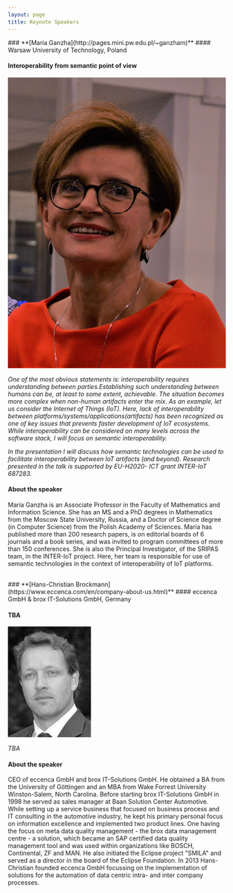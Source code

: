 ```yaml
---
layout: page
title: Keynote Speakers
---
```


<div id="MariaGanzha"/>
### **[Maria Ganzha](http://pages.mini.pw.edu.pl/~ganzham)** 
#### Warsaw University of Technology, Poland

#### **Interoperability from semantic point of view**

<img class="keynote-photo" src="/resources/MariaGanzha.jpg"/>

<p class="text-justify"><i>One of the most obvious statements is: interoperability requires understanding between parties.Establishing such understanding between humans can be, at least to some extent, achievable. The situation becomes more complex when non-human artifacts enter the mix. As an example, let us consider the Internet of Things (IoT). Here, lack of interoperability between platforms/systems/applications(artifacts) has been recognized as one of key issues that prevents faster development of IoT ecosystems. While interoperability can be considered on many levels across the software stack, I will focus on semantic interoperability.</i></p>
<p class="text-justify"><i>In the presentation I will discuss how semantic technologies can be used to facilitate interoperability between IoT artifacts (and beyond). Research presented in the talk is supported by EU-H2020- ICT grant INTER-IoT 687283.</i></p>

#### About the speaker

<p class="text-justify">Maria Ganzha is an Associate Professor in the Faculty of Mathematics and Information Science. She has an MS and a PhD degrees in Mathematics from the Moscow State University, Russia, and a Doctor of Science degree (in Computer Science) from the Polish Academy of Sciences. Maria has published more than 200 research papers, is on editorial boards of 6 journals and a book series, and was invited to program committees of more than 150 conferences. She is also the Principal Investigator, of the SRIPAS team, in the INTER-IoT project. Here, her team is responsible for use of semantic technologies in the context of interoperability of IoT platforms.</p>

<br/>

<div id="Hans-ChristianBrockmann"/>
### **[Hans-Christian Brockmann](https://www.eccenca.com/en/company-about-us.html)** 
#### eccenca GmbH & brox IT-Solutions GmbH, Germany

#### **TBA**

<img class="keynote-photo" src="/resources/Hans-ChristianBrockmann.jpg"/>

<p class="text-justify"><i>TBA</i></p>

#### About the speaker

<p class="text-justify">CEO of eccenca GmbH and brox IT-Solutions GmbH. He obtained a BA from the University of Göttingen and an MBA from Wake Forrest University Winston-Salem, North Carolina. Before starting brox IT-Solutions GmbH in 1998 he served as sales manager at Baan Solution Center Automotive. While setting up a service business that focused on business process and IT consulting in the automotive industry, he kept his primary personal focus on information excellence and implemented two product lines. One having the focus on meta data quality management - the brox data management centre - a solution, which became an SAP certified data quality management tool and was used within organizations like BOSCH, Continental, ZF and MAN. He also initiated the Eclipse project "SMILA" and served as a director in the board of the Eclipse Foundation. In 2013 Hans-Christian founded eccenca GmbH focussing on the implementation of solutions for the automation of data  centric intra- and inter company processes.</p>

<br/>
